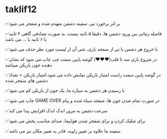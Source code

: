 # taklif12
✅بر اثر برخورد تیر، سفینه دشمن منهدم شده و منفجر می شود

✅فاصله زمانی بین ورود دشمن ها، دقیقا ۵ ثانیه نیست. به صورت تصادفی گاهی ۴ ثانیه یا ۶ ثانیه یا … می باشد

✅با خروج هر دشمن یا تیر از صفحه بازی، شی آن از لیست مورد نظر حذف می شود

✅در شروع بازی سه تا قلب(♥️♥️♥️) گوشه پایین سمت چپ چاپ می شود که نشان دهنده جون بازیکن میباشد

✅در گوشه پایین سمت راست امتیاز بازیکن نمایش داده می شود.امتیاز بازیکن = تعداد دشمن های منفجر شده

✅با رسیدن هر دشمن به سیاره ما، یک جون از بازیکن کم می شود

✅چاپ می شود GAME OVER در صورت تمام شدن جون ها، صفحه سیاه شده و پیام

✅سرعت دشمن به مرور اندک اندک افزایش پیدا می کند

✅برای شلیک کردن و برای منفجر شدن هواپیما، صدای مناسب پخش می شود

✅سفینه ما علاوه بر تغییر زاویه، قادر به تغییر مکان نیز می باشد
